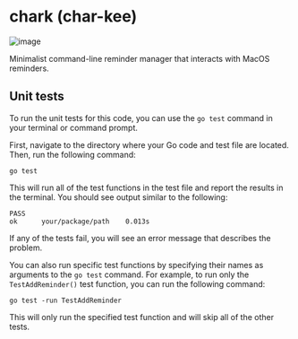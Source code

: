 # chark (char-kee)

![image](https://user-images.githubusercontent.com/820842/219251559-da832fae-4819-432e-a208-b00ce4d91da3.png)

Minimalist command-line reminder manager that interacts with MacOS reminders. 

## Unit tests

To run the unit tests for this code, you can use the `go test` command in your terminal or command prompt.

First, navigate to the directory where your Go code and test file are located. Then, run the following command:

```
go test
```

This will run all of the test functions in the test file and report the results in the terminal. You should see output similar to the following:

```
PASS
ok      your/package/path    0.013s
```

If any of the tests fail, you will see an error message that describes the problem.

You can also run specific test functions by specifying their names as arguments to the `go test` command. For example, to run only the `TestAddReminder()` test function, you can run the following command:

```
go test -run TestAddReminder
```

This will only run the specified test function and will skip all of the other tests.

